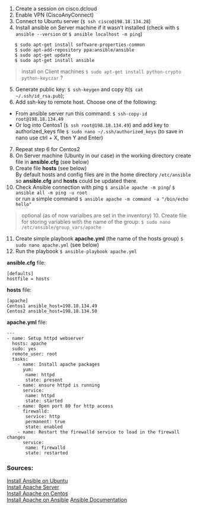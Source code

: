1. Create a session on cisco.dcloud
2. Enable VPN (CiscoAnyConnect)
3. Connect to Ubuntu server (`$ ssh cisco@198.18.134.28`)
4. Install ansible on Server machine if it wasn't installed (check with `$ ansible --version` or `$ ansible localhost -m ping`)
  ```$ sudo apt-get update
     $ sudo apt-get install software-properties-common
     $ sudo apt-add-repository ppa:ansible/ansible
     $ sudo apt-get update
     $ sudo apt-get install ansible
  ```
  > install on Client machines `$ sudo apt-get install python-crypto python-keyczar` ?
5. Generate public key: `$ ssh-keygen` and copy it(`$ cat ~/.ssh/id_rsa.pub`);
6. Add ssh-key to remote host. Choose one of the following: 
  * From ansible server run this command: `$ ssh-copy-id root@198.18.134.49`
  * Or log into Centos1 (`$ ssh root@198.18.134.49`) and add key to authorized_keys file `$ sudo nano ~/.ssh/authorized_keys` (to save in nano use ctrl + X, then Y and Enter)
7. Repeat step 6 for Centos2
8. On Server machine (Ubunty in our case) in the working directory create file in **ansible.cfg** (see below)
9. Create file **hosts** (see below)\
   By default hosts and config files are in the home directory `/etc/ansible` so **ansible.cfg** and **hosts** could be updated there.
10. Check Ansible connection with ping `$ ansible apache -m ping`/ `$ ansible all -m ping -u root`\
    or run a simple command `$ ansible apache -m command -a "/bin/echo hello"`
> optional (as of now varialbes are set in the inventory)
> 10. Create file for storing variables with the name of the group: `$ sudo nano /etc/ansible/group_vars/apache`
11. Create simple playbook **apache.yml** (the name of the hosts group) `$ sudo nano apache.yml` (see below)
12. Run the playbook `$ ansible-playbook apache.yml`

**ansible.cfg** file:
```
[defaults]
hostfile = hosts
```

**hosts** file:
```
[apache]
Centos1 ansible_host=198.18.134.49
Centos2 ansible_host=198.18.134.50
```

**apache.yml** file:
```
---
- name: Setup httpd webserver
  hosts: apache
  sudo: yes
  remote_user: root
  tasks:
    - name: Install apache packages 
      yum:
       name: httpd
       state: present
    - name: ensure httpd is running
      service:
       name: httpd 
       state: started
    - name: Open port 80 for http access
      firewalld:
       service: http
       permanent: true
       state: enabled
    - name: Restart the firewalld service to load in the firewall changes
      service: 
       name: firewalld 
       state: restarted
```


### Sources:
[Install Ansible on Ubuntu](https://www.techrepublic.com/article/how-to-install-ansible-on-ubuntu-server-18-04/)\
[Install Apache Server](https://www.bogotobogo.com/DevOps/Ansible/Ansible_SettingUp_Webservers_Apache.php)\
[Install Apache on Centos](https://codingbee.net/ansible/ansible-a-playbook-for-setting-up-an-apache-webserver)\
[Install Apache on Ansible](https://www.scaleway.com/en/docs/how-to-install-apache-on-ansible/)
[Ansible Documentation](https://docs.ansible.com/ansible/latest/index.html)
